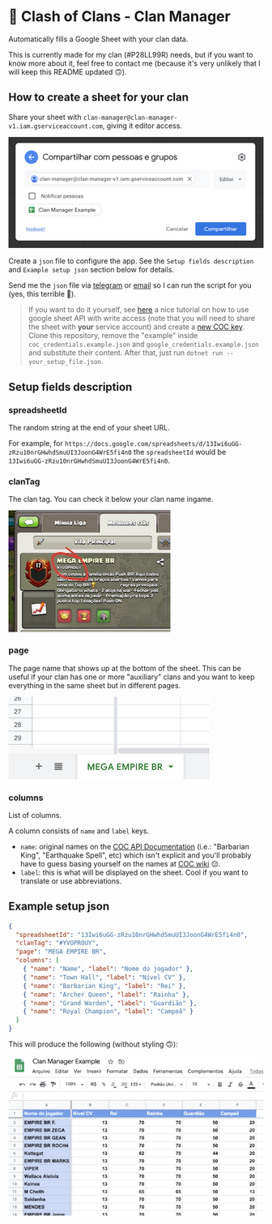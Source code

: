 # 🎯 Clash of Clans - Clan Manager

Automatically fills a Google Sheet with your clan data.

This is currently made for my clan (#P28LL99R) needs, but if you want to know more about it, feel free to contact me (because it's very unlikely that I will keep this README updated 🙃).

## How to create a sheet for your clan

Share your sheet with `clan-manager@clan-manager-v1.iam.gserviceaccount.com`, giving it editor access.

![Sharing sheet with clan manager](images/share.png)

Create a `json` file to configure the app. See the `Setup fields description` and `Example setup json` section below for details.

Send me the `json` file via [telegram](https://www.t.me/wdsrocha) or [email](mailto:wesleysr1997@gmail.com) so I can run the script for you (yes, this terrible 🤠).

> If you want to do it yourself, see [here](https://medium.com/@williamchislett/writing-to-google-sheets-api-using-net-and-a-services-account-91ee7e4a291) a nice tutorial on how to use google sheet API with write access (note that you will need to share the sheet with **your** service account) and create a [new COC key](https://developer.clashofclans.com/#/new-key). Clone this repository, remove the "example" inside `coc_credentials.example.json` and `google_credentials.example.json` and substitute their content. After that, just run `dotnet run -- your_setup_file.json`.

## Setup fields description

### spreadsheetId

The random string at the end of your sheet URL.

For example, for `https://docs.google.com/spreadsheets/d/13Iwi6uGG-zRzu10nrGHwhdSmuUI3JoonG4WrE5fi4n0` the `spreadsheetId` would be `13Iwi6uGG-zRzu10nrGHwhdSmuUI3JoonG4WrE5fi4n0`.

### clanTag

The clan tag. You can check it below your clan name ingame.

![Clan tag ingame](images/clan_tag.jpg)

### page

The page name that shows up at the bottom of the sheet. This can be useful if your clan has one or more "auxiliary" clans and you want to keep everything in the same sheet but in different pages.

![Page name on sheet](images/page_name.png)

### columns

List of columns.

A column consists of `name` and `label` keys.

- `name`: original names on the [COC API Documentation](https://developer.clashofclans.com/#/documentation) (i.e.: "Barbarian King", "Earthquake Spell", etc) which isn't explicit and you'll probably have to guess basing yourself on the names at [COC wiki](https://clashofclans.fandom.com/pt-br/wiki/Wiki_Clash_of_Clans) 😔.
- `label`: this is what will be displayed on the sheet. Cool if you want to translate or use abbreviations.

## Example setup json

```json
{
  "spreadsheetId": "13Iwi6uGG-zRzu10nrGHwhdSmuUI3JoonG4WrE5fi4n0",
  "clanTag": "#YVOPROUY",
  "page": "MEGA EMPIRE BR",
  "columns": [
    { "name": "Name", "label": "Nome do jogador" },
    { "name": "Town Hall", "label": "Nível CV" },
    { "name": "Barbarian King", "label": "Rei" },
    { "name": "Archer Queen", "label": "Rainha" },
    { "name": "Grand Warden", "label": "Guardião" },
    { "name": "Royal Champion", "label": "Campeã" }
  ]
}
```

This will produce the following (without styling 🙃):

![Result](images/result.png)